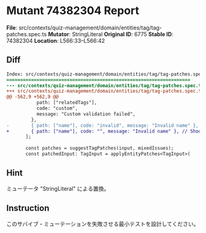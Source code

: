 # Mutant 74382304 Report

**File**: src/contexts/quiz-management/domain/entities/tag/tag-patches.spec.ts
**Mutator**: StringLiteral
**Original ID**: 6775
**Stable ID**: 74382304
**Location**: L566:33–L566:42

## Diff

```diff
Index: src/contexts/quiz-management/domain/entities/tag/tag-patches.spec.ts
===================================================================
--- src/contexts/quiz-management/domain/entities/tag/tag-patches.spec.ts	original
+++ src/contexts/quiz-management/domain/entities/tag/tag-patches.spec.ts	mutated #6775
@@ -562,9 +562,9 @@
           path: ["relatedTags"],
           code: "custom",
           message: "Custom validation failed",
         },
-        { path: ["name"], code: "invalid", message: "Invalid name" }, // Should be ignored
+        { path: ["name"], code: "", message: "Invalid name" }, // Should be ignored
       ];
 
       const patches = suggestTagPatches(input, mixedIssues);
       const patchedInput: TagInput = applyEntityPatches<TagInput>(
```

## Hint

ミューテータ "StringLiteral" による置換。

## Instruction

このサバイブ・ミューテーションを失敗させる最小テストを設計してください。
